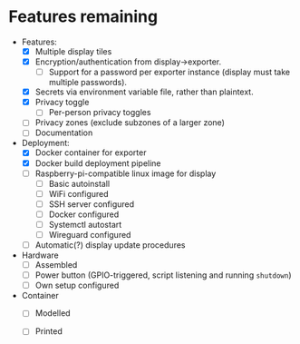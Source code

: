 # Features remaining

- Features:
  - [x] Multiple display tiles
  - [x] Encryption/authentication from display->exporter.
    - [ ] Support for a password per exporter instance (display must take multiple passwords).
  - [x] Secrets via environment variable file, rather than plaintext.
  - [x] Privacy toggle
    - [ ] Per-person privacy toggles
  - [ ] Privacy zones (exclude subzones of a larger zone)
  - [ ] Documentation
- Deployment:
  - [x] Docker container for exporter
  - [x] Docker build deployment pipeline
  - [ ] Raspberry-pi-compatible linux image for display
    - [ ] Basic autoinstall
    - [ ] WiFi configured
    - [ ] SSH server configured
    - [ ] Docker configured
    - [ ] Systemctl autostart
    - [ ] Wireguard configured
  - [ ] Automatic(?) display update procedures
- Hardware
  - [ ] Assembled
  - [ ] Power button (GPIO-triggered, script listening and running `shutdown`)
  - [ ] Own setup configured
- Container
  - [ ] Modelled
  - [ ] Printed

